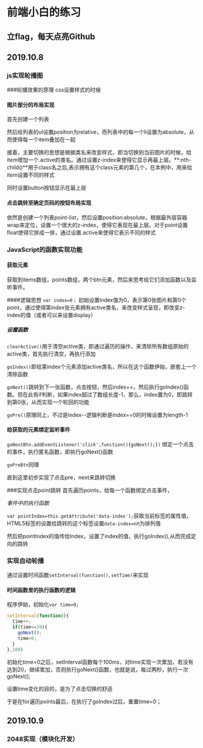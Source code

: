 # 前端小白的练习
## 立flag，每天点亮Github

## 2019.10.8
### js实现轮播图

###轮播效果的原理
css设置样式的时候

#### 图片部分的布局实现

首先创建一个列表

然后给列表的ul设置position为relative，而列表中的每一个li设置为absolute，从而使得每一个item叠加在一起

接着，主要切换的思想是根据类名来改变样式，即当切换到当前图片的时候，给item增加一个.active的类名。通过设置z-index来使得它显示再最上层。**:nth-child()**用于class名之后,表示拥有这个class元素的第几个，在本例中，用来给item设置不同的样式

同时设置button按钮显示在最上层

#### 点击跳转至确定页码的按钮布局实现
依然是创建一个列表point-list，然后设置position:absolute，根据最外层容器wrap来定位，设置一个很大的z-index，使得它表现在最上层。对于point设置float使得它排成一排，通过设置.active来使得它表示不同的样式

### JavaScript的函数实现功能
#### 获取元素
获取到items数组，points数组，两个btn元素，然后来思考给它们添加函数以及监听事件。

####逻辑思想
`var index=0；`
初始设置index值为0，表示第0张图片和第0个point，通过使得第index张元素拥有active类名，来改变样式呈现，即改变z-index的值（或者可以来设置display）

##### 设置函数

`clearActive()`用于清空active类，即通过遍历的操作，来清除所有数组原始的active类，首先执行清空，再执行添加

`goIndex()`即给第index个元素添加active类名，所以在这个函数伊始，嵌套上一个清除函数

`goNext()`跳转到下一张函数，点击按钮，然后index++，然后执行goIndex()函数。但在此有if判断，如果index超过了数组长度-1，那么，index置为0，即跳转到第0张，从而实现一个轮回的功能

`goPre()`原理同上，不过是index--逻辑判断是index==0的时候设置为length-1

#### 给获取的元素绑定监听事件
`goNextBtn.addEventListener('click',function(){goNext();})`
绑定一个点击的事件，执行匿名函数，即执行goNext()函数

`goPreBtn`同理

直到这里初步实现了点击pre，next来跳转切换

###实现点击point跳转
首先遍历points，给每一个函数绑定点击事件，

_事件中的执行函数_

`var pointIndex=this.getAttribute('data-index');`获取当前标签的属性值，HTML5标签的设置给跳转的这个标签设置`data-index=n`n为排列值

然后把pointIndex的值传给Index，设置了index的值，执行goIndex(),从而完成定向的跳转

### 实现自动轮播
通过设置时间函数`setInterval(function(),setTime)`来实现

#### 时间函数里的执行函数的逻辑
程序伊始，初始化`var time=0;`
```js
setInterval(function(){
  time++;
  if(time==20){
    goNext();
    time=0; 
  }
},100)
```
初始化time=0之后，setInterval函数每个100ms，对time实现一次累加，若没有达到20，继续累加，否则执行goNext()函数，也就是说，每过两秒，执行一次goNext();

设置time变化的目的，是为了点击切换的舒适

于是在for遍历points最后，在执行了goIndex过后，重置time=0；

## 2019.10.9
### 2048实现（模块化开发）